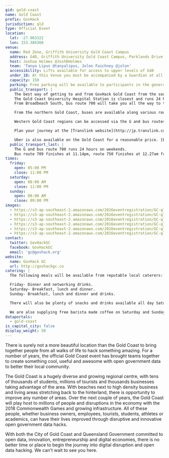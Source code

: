 ```yaml
---
gid: gold-coast
name: Gold Coast
prefix: GovHack
jurisdiction: qld
type: Official Event
location:
  lat: -27.963322
  lon: 153.384360
venue:
  name: Red Zone, Griffith University Gold Coast Campus
  address: G40, Griffith University Gold Coast Campus, Parklands Drive, Southport 4215
  host: Joshua Holmes @JoshDHolmes
  team: 'Tanya Lipus @tanyalipus, Jolon Faichney @jolon'
  accessibility: Lifts available for access to upper levels of G40
  under_18: At this Venue you must be accompanied by a Guardian at all times
  capacity: 150
  parking: Free parking will be available to participants in the general parking zones of Griffith University.
  public_transport: |
    The best way of getting to and from GovHack Gold Coast from the southern Gold Coast is riding the G: in conjunction with a regular bus service.
    The Gold Coast University Hospital Station is closest and runs 24 hours between Friday and Sunday night. The G: departs every 10 to 30 minutes towards Broadbeach South.
    From Broadbeach South, bus route 700 will take you all the way to the Tweed 24 hours, every 7 to 15 minutes.

    From the northern Gold Coast, buses are available along various routes, including 709 towards Helensvale where you can transfer to the train.

    Western Gold Coast regions can be accessed via the G and bus routes 740 and 750 towards Nerang and Robina respectively.

    Plan your journey at the [Translink website](http://jp.translink.com.au/).

    Uber is also available on the Gold Coast for a reasonable price. [Estimate the costs here](https://www.uber.com/fare-estimate/).
  public_transport_last: |
    The G and bus route 700 runs 24 hours on weekends.
    Bus route 709 finishes at 11.14pm, route 750 finishes at 12.27am from Broadbeach South and route 740 finishes at 11.16pm from Surfers Paradise.
times:
  friday:
    open: 05:00 PM
    close: 11:00 PM
  saturday:
    open: 08:00 AM
    close: 11:00 PM
  sunday:
    open: 08:00 AM
    close: 09:00 PM
images:
  - https://s3-ap-southeast-2.amazonaws.com/2016eventregistration/GC-qld/GoldCoastLocation+(1).png
  - https://s3-ap-southeast-2.amazonaws.com/2016eventregistration/GC-qld/GoldCoast+(1).jpg
  - https://s3-ap-southeast-2.amazonaws.com/2016eventregistration/GC-qld/GoldCoastLocation+(2).jpg
  - https://s3-ap-southeast-2.amazonaws.com/2016eventregistration/GC-qld/GoldCoast+(2).jpg
  - https://s3-ap-southeast-2.amazonaws.com/2016eventregistration/GC-qld/GoldCoastLocation+(3).jpg
  - https://s3-ap-southeast-2.amazonaws.com/2016eventregistration/GC-qld/GoldCoast+(3).jpg
contact:
  twitter: GovHackGC
  facebook: GovHackGC
  email: 'gc@govhack.org'
website:
  name: GovHack GC
  url: http://govhackgc.co
catering: |
  The following meals will be available from reputable local caterers:

  Friday- Dinner and networking drinks.
  Saturday- Breakfast, lunch and dinner.
  Sunday- Breakfast, lunch and dinner and drinks.

  There will also be plenty of snacks and drinks available all day Saturday and Sunday.

  We are also supplying free barista made coffee on Saturday and Sunday morning.
dataportals:
  - gold-coast
is_capital_city: false
display_weight: 50
---
```


There is surely not a more beautiful location than the Gold Coast to bring together people from all walks of life to hack something amazing. 
For a number of years, the official Gold Coast event has brought teams together to create something cool, useful and awesome with open government data to better their local community.

The Gold Coast is a hugely diverse and growing regional centre, with tens of thousands of students, millions of tourists and thousands businesses taking advantage of the area. With beaches next to high density business and living areas stretching back to the hinterland, there is opportunity to improve any number of areas. Over the next couple of years, the Gold Coast will play host to millions of people and disruptions in the economy with the 2018 Commonwealth Games and growing infrastructure. All of these people, whether business owners, employees, tourists, students, athletes or academics, can have their lives improved through disruptive and innovative open government data hacks.

With both the City of Gold Coast and Queensland Government committed to open data, innovation, entrepreneurship and digital economies, there is no better time or place to begin the journey into digital disruption and open data hacking. We can't wait to see you here.
